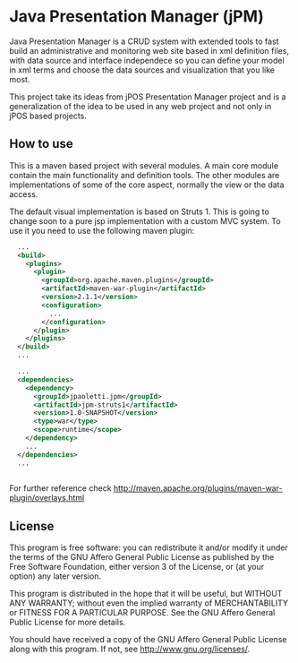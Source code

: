 # Java Presentation Manager (jPM)

Java Presentation Manager is a CRUD system with extended tools to fast build an administrative and
monitoring web site based in xml definition files, with data source and interface independece so
you can define your model in xml terms and choose the data sources and visualization that you like most.

This project take its ideas from jPOS Presentation Manager project and is a generalization of the idea 
to be used in any web project and not only in jPOS based projects.

## How to use

This is a maven based project with several modules. A main core module contain the main functionality and 
definition tools. The other modules are implementations of some of the core aspect, normally the view or
the data access.

The default visual implementation is based on Struts 1. This is going to change soon to a pure jsp implementation
with a custom MVC system. To use it you need to use the following maven plugin:

```xml
  ...
  <build>
    <plugins>
      <plugin>
        <groupId>org.apache.maven.plugins</groupId>
        <artifactId>maven-war-plugin</artifactId>
        <version>2.1.1</version>
        <configuration>
          ...
        </configuration>
      </plugin>
    </plugins>
  </build>
  ...

  ...
  <dependencies>
    <dependency>
      <groupId>jpaoletti.jpm</groupId>
      <artifactId>jpm-struts1</artifactId>
      <version>1.0-SNAPSHOT</version>
      <type>war</type>
      <scope>runtime</scope>
    </dependency>
    ...
  </dependencies>
  ...
  
```
For further reference check http://maven.apache.org/plugins/maven-war-plugin/overlays.html

## License

This program is free software: you can redistribute it and/or modify
it under the terms of the GNU Affero General Public License as
published by the Free Software Foundation, either version 3 of the
License, or (at your option) any later version.

This program is distributed in the hope that it will be useful,
but WITHOUT ANY WARRANTY; without even the implied warranty of
MERCHANTABILITY or FITNESS FOR A PARTICULAR PURPOSE.  See the
GNU Affero General Public License for more details.

You should have received a copy of the GNU Affero General Public License
along with this program.  If not, see <http://www.gnu.org/licenses/>.
